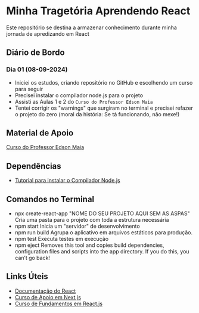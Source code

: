 # Minha Tragetória Aprendendo React

Este repositório se destina a armazenar conhecimento durante minha jornada de apredizando em React

## Diário de Bordo

### Dia 01 (08-09-2024)

- Iniciei os estudos, criando repositório no GitHub e escolhendo um curso para seguir
- Precisei instalar o compilador node.js para o projeto
- Assisti as Aulas 1 e 2 do `Curso do Professor Edson Maia`
- Tentei corrigir os "warnings" que surgiram no terminal e precisei refazer o projeto do zero (moral da história: Se tá funcionando, não mexe!)

## Material de Apoio

[Curso do Professor Edson Maia](https://www.youtube.com/watch?v=KsFLXOTflsM&list=PLnex8IkmReXyNgtea8ly0Pn7Kk7Kavn9v&ab_channel=ProfessorEdsonMaia)

## Dependências

- [Tutorial para instalar o Compilador Node.js](https://dev.to/dcodeyt/the-easiest-way-to-install-nodejs-on-wsl-mac-ubuntu-43pp#:~:text=How%20to%20Install%20Node.js%20on%20Your%20WSL%2C%20Mac,%20install%20%20node%205%20That%27s%20it%21%20)

## Comandos no Terminal

- npx create-react-app "NOME DO SEU PROJETO AQUI SEM AS ASPAS"
    Cria uma pasta para o projeto com toda a estrutura necessária
- npm start
    Inicia um "servidor" de desenvolvimento
- npm run build
    Agrupa o aplicativo em arquivos estáticos para produção.
- npm test
    Executa testes em execução
- npm eject
    Removes this tool and copies build dependencies, configuration files
    and scripts into the app directory. If you do this, you can’t go back!

## Links Úteis

- [Documentação do React](https://react.dev/learn)
- [Curso de Apoio em Next.js](https://nextjs.org/learn/dashboard-app)
- [Curso de Fundamentos em React.js](https://nextjs.org/learn/react-foundations)
